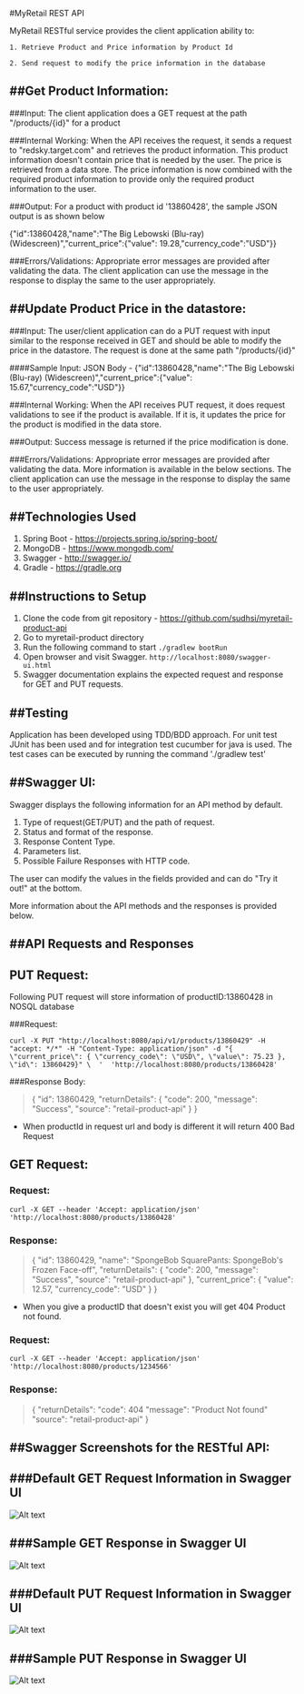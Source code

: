 #MyRetail REST API

MyRetail RESTful service provides the client application ability to:

    1. Retrieve Product and Price information by Product Id

    2. Send request to modify the price information in the database

##Get Product Information:
-----------------------

###Input: 
The client application does a GET request at the path "/products/{id}" for a product 

###Internal Working: 
When the API receives the request, it sends a request to "redsky.target.com" and retrieves the 
product information. This product information doesn't contain price that is needed by the user. The price is retrieved
from a data store. The price information is now combined with the required product information to provide only the 
required product information to the user.

###Output: 
For a product with product id '13860428', the sample JSON output is as shown below

{"id":13860428,"name":"The Big Lebowski (Blu-ray) (Widescreen)","current_price":{"value": 19.28,"currency_code":"USD"}}

###Errors/Validations: 
Appropriate error messages are provided after validating the data. The client application can use the message in the response to display the same to the user appropriately.


##Update Product Price in the datastore:
-------------------------------------

###Input: 
The user/client application can do a PUT request with input similar to the response received in GET and should be able
to modify the price in the datastore. The request is done at the same path "/products/{id}"

####Sample Input: 
JSON Body - {"id":13860428,"name":"The Big Lebowski (Blu-ray) (Widescreen)","current_price":{"value": 15.67,"currency_code":"USD"}}

###Internal Working: 
When the API receives PUT request, it does request validations to see if the product is available. If it is, 
it updates the price for the product is modified in the data store.

###Output: 
Success message is returned if the price modification is done.

###Errors/Validations: 
Appropriate error messages are provided after validating the data. More information is available in 
the below sections. The client application can use the message in the response to display the same to the user appropriately.

##Technologies Used
-----------------

1. Spring Boot - https://projects.spring.io/spring-boot/
2. MongoDB - https://www.mongodb.com/
3. Swagger - http://swagger.io/
4. Gradle - https://gradle.org

##Instructions to Setup
---------------------
1. Clone the code from git repository - https://github.com/sudhsi/myretail-product-api
2. Go to myretail-product directory
3. Run the following command to start
`./gradlew bootRun`
4. Open browser and visit Swagger.
`http://localhost:8080/swagger-ui.html`
5. Swagger documentation explains the expected request and response for GET and PUT requests.

##Testing
-------
Application has been developed using TDD/BDD approach.
For unit test JUnit has been used and for integration test cucumber for java is used.
The test cases can be executed by running the command './gradlew test'

##Swagger UI:
----------
Swagger displays the following information for an API method by default.

  1. Type of request(GET/PUT) and the path of request.
  2. Status and format of the response.
  3. Response Content Type.
  4. Parameters list.
  5. Possible Failure Responses with HTTP code.

The user can modify the values in the fields provided and can do "Try it out!" at the bottom.

More information about the API methods and the responses is provided below.

##API Requests and Responses
--------------------------
## PUT Request:

Following PUT request will store information of productID:13860428 in NOSQL database

###Request:

`curl -X PUT "http://localhost:8080/api/v1/products/13860429" -H "accept: */*" -H "Content-Type: application/json" -d "{ \"current_price\": { \"currency_code\": \"USD\", \"value\": 75.23 }, \"id\": 13860429}" \ 
  ' 
 'http://localhost:8080/products/13860428'`
  
###Response Body:

>{
  "id": 13860429,
  "returnDetails": {
    "code": 200,
    "message": "Success",
    "source": "retail-product-api"
  }
}
 
* When productId in request url and body is different it will return 400 Bad Request

## GET Request:
 
### Request:
 
 `curl -X GET --header 'Accept: application/json' 'http://localhost:8080/products/13860428'`
 
 ### Response:
 
 >{
   "id": 13860429,
   "name": "SpongeBob SquarePants: SpongeBob's Frozen Face-off",
   "returnDetails": {
     "code": 200,
     "message": "Success",
     "source": "retail-product-api"
   },
   "current_price": {
     "value": 12.57,
     "currency_code": "USD"
   }
 }
 
 * When you give a productID that doesn't exist you will get 404 Product not found.
 
 ### Request:
 
 `curl -X GET --header 'Accept: application/json' 'http://localhost:8080/products/1234566'`
 
 ### Response:
 
 >{
   "returnDetails": 
        "code": 404
        "message": "Product Not found"
        "source": "retail-product-api"
 }
 
 ##Swagger Screenshots for the RESTful API:
 ---------------------------------------

 ###Default GET Request Information in Swagger UI
 ---------------------------------
 ![Alt text](/Default_GetProductInfo.png?raw=true "Default GET Information")

 ###Sample GET Response  in Swagger UI
 --------------------------------------------
 ![Alt text](/Sample_GET_Success.png?raw=true "Sample GET Response")

 ###Default PUT Request Information in Swagger UI
 ---------------------------------------------
 ![Alt text](/Default_PutRequest.png?raw=true "Default POST Information")

 ###Sample PUT Response in Swagger UI
 ---------------------------------
 ![Alt text](/Sample_PUT_Success.png?raw=true "Sample POST Response")